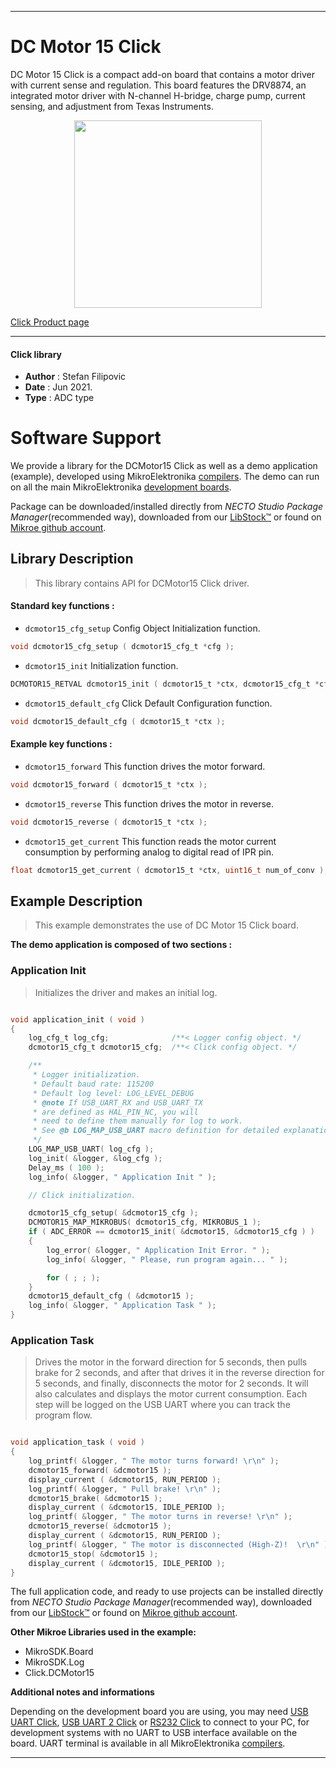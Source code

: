 
---
# DC Motor 15 Click

DC Motor 15 Click is a compact add-on board that contains a motor driver with current sense and regulation. This board features the DRV8874, an integrated motor driver with N-channel H-bridge, charge pump, current sensing, and adjustment from Texas Instruments. 

<p align="center">
  <img src="https://download.mikroe.com/images/click_for_ide/dcmotor15_click.png" height=300px>
</p>

[Click Product page](https://www.mikroe.com/dc-motor-15-click)

---


#### Click library

- **Author**        : Stefan Filipovic
- **Date**          : Jun 2021.
- **Type**          : ADC type


# Software Support

We provide a library for the DCMotor15 Click
as well as a demo application (example), developed using MikroElektronika
[compilers](https://www.mikroe.com/necto-studio).
The demo can run on all the main MikroElektronika [development boards](https://www.mikroe.com/development-boards).

Package can be downloaded/installed directly from *NECTO Studio Package Manager*(recommended way), downloaded from our [LibStock&trade;](https://libstock.mikroe.com) or found on [Mikroe github account](https://github.com/MikroElektronika/mikrosdk_click_v2/tree/master/clicks).

## Library Description

> This library contains API for DCMotor15 Click driver.

#### Standard key functions :

- `dcmotor15_cfg_setup` Config Object Initialization function.
```c
void dcmotor15_cfg_setup ( dcmotor15_cfg_t *cfg );
```

- `dcmotor15_init` Initialization function.
```c
DCMOTOR15_RETVAL dcmotor15_init ( dcmotor15_t *ctx, dcmotor15_cfg_t *cfg );
```

- `dcmotor15_default_cfg` Click Default Configuration function.
```c
void dcmotor15_default_cfg ( dcmotor15_t *ctx );
```

#### Example key functions :

- `dcmotor15_forward` This function drives the motor forward.
```c
void dcmotor15_forward ( dcmotor15_t *ctx );
```

- `dcmotor15_reverse` This function drives the motor in reverse.
```c
void dcmotor15_reverse ( dcmotor15_t *ctx );
```

- `dcmotor15_get_current` This function reads the motor current consumption by performing analog to digital read of IPR pin.
```c
float dcmotor15_get_current ( dcmotor15_t *ctx, uint16_t num_of_conv );
```

## Example Description

> This example demonstrates the use of DC Motor 15 Click board.

**The demo application is composed of two sections :**

### Application Init

> Initializes the driver and makes an initial log.

```c

void application_init ( void )
{
    log_cfg_t log_cfg;              /**< Logger config object. */
    dcmotor15_cfg_t dcmotor15_cfg;  /**< Click config object. */

    /** 
     * Logger initialization.
     * Default baud rate: 115200
     * Default log level: LOG_LEVEL_DEBUG
     * @note If USB_UART_RX and USB_UART_TX 
     * are defined as HAL_PIN_NC, you will 
     * need to define them manually for log to work. 
     * See @b LOG_MAP_USB_UART macro definition for detailed explanation.
     */
    LOG_MAP_USB_UART( log_cfg );
    log_init( &logger, &log_cfg );
    Delay_ms ( 100 );
    log_info( &logger, " Application Init " );

    // Click initialization.

    dcmotor15_cfg_setup( &dcmotor15_cfg );
    DCMOTOR15_MAP_MIKROBUS( dcmotor15_cfg, MIKROBUS_1 );
    if ( ADC_ERROR == dcmotor15_init( &dcmotor15, &dcmotor15_cfg ) )
    {
        log_error( &logger, " Application Init Error. " );
        log_info( &logger, " Please, run program again... " );

        for ( ; ; );
    }
    dcmotor15_default_cfg ( &dcmotor15 );
    log_info( &logger, " Application Task " );
}

```

### Application Task

> Drives the motor in the forward direction for 5 seconds, then pulls brake for 2 seconds, 
> and after that drives it in the reverse direction for 5 seconds, and finally, 
> disconnects the motor for 2 seconds. It will also calculates and displays the motor current consumption.
> Each step will be logged on the USB UART where you can track the program flow.

```c

void application_task ( void )
{
    log_printf( &logger, " The motor turns forward! \r\n" );
    dcmotor15_forward( &dcmotor15 );
    display_current ( &dcmotor15, RUN_PERIOD );
    log_printf( &logger, " Pull brake! \r\n" );
    dcmotor15_brake( &dcmotor15 );
    display_current ( &dcmotor15, IDLE_PERIOD );
    log_printf( &logger, " The motor turns in reverse! \r\n" );
    dcmotor15_reverse( &dcmotor15 );
    display_current ( &dcmotor15, RUN_PERIOD );
    log_printf( &logger, " The motor is disconnected (High-Z)!  \r\n" );
    dcmotor15_stop( &dcmotor15 );
    display_current ( &dcmotor15, IDLE_PERIOD );
}

```

The full application code, and ready to use projects can be installed directly from *NECTO Studio Package Manager*(recommended way), downloaded from our [LibStock&trade;](https://libstock.mikroe.com) or found on [Mikroe github account](https://github.com/MikroElektronika/mikrosdk_click_v2/tree/master/clicks).

**Other Mikroe Libraries used in the example:**

- MikroSDK.Board
- MikroSDK.Log
- Click.DCMotor15

**Additional notes and informations**

Depending on the development board you are using, you may need
[USB UART Click](https://www.mikroe.com/usb-uart-click),
[USB UART 2 Click](https://www.mikroe.com/usb-uart-2-click) or
[RS232 Click](https://www.mikroe.com/rs232-click) to connect to your PC, for
development systems with no UART to USB interface available on the board. UART
terminal is available in all MikroElektronika
[compilers](https://shop.mikroe.com/compilers).

---
